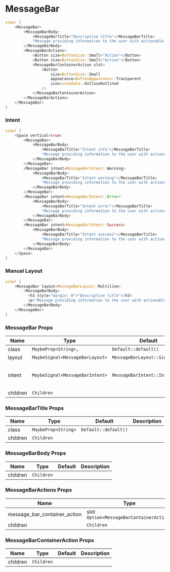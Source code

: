 # MessageBar

```rust demo
view! {
    <MessageBar>
        <MessageBarBody>
            <MessageBarTitle>"Descriptive title"</MessageBarTitle>
            "Message providing information to the user with actionable insights."
        </MessageBarBody>
        <MessageBarActions>
            <Button size=ButtonSize::Small>"Action"</Button>
            <Button size=ButtonSize::Small>"Action"</Button>
            <MessageBarContainerAction slot>
                <Button
                    size=ButtonSize::Small
                    appearance=ButtonAppearance::Transparent
                    icon=icondata::AiCloseOutlined
                />
            </MessageBarContainerAction>
        </MessageBarActions>
    </MessageBar>
}
```

### Intent

```rust demo
view! {
    <Space vertical=true>
        <MessageBar>
            <MessageBarBody>
                <MessageBarTitle>"Intent info"</MessageBarTitle>
                "Message providing information to the user with actionable insights."
            </MessageBarBody>
        </MessageBar>
        <MessageBar intent=MessageBarIntent::Warning>
            <MessageBarBody>
                <MessageBarTitle>"Intent warning"</MessageBarTitle>
                "Message providing information to the user with actionable insights."
            </MessageBarBody>
        </MessageBar>
        <MessageBar intent=MessageBarIntent::Error>
            <MessageBarBody>
                <MessageBarTitle>"Intent error"</MessageBarTitle>
                "Message providing information to the user with actionable insights."
            </MessageBarBody>
        </MessageBar>
        <MessageBar intent=MessageBarIntent::Success>
            <MessageBarBody>
                <MessageBarTitle>"Intent success"</MessageBarTitle>
                "Message providing information to the user with actionable insights."
            </MessageBarBody>
        </MessageBar>
    </Space>
}
```

### Manual Layout

```rust demo
view! {
    <MessageBar layout=MessageBarLayout::Multiline>
        <MessageBarBody>
          <h3 style="margin: 0">"Descriptive title"</h3>
          <p>"Message providing information to the user with actionable insights."</p>
        </MessageBarBody>
    </MessageBar>
}
```

### MessageBar Props

| Name     | Type                            | Default                        | Description                           |
| -------- | ------------------------------- | ------------------------------ | ------------------------------------- |
| class    | `MaybeProp<String>,`            | `Default::default()`           |                                       |
| layout   | `MaybeSignal<MessageBarLayout>` | `MessageBarLayout::Singleline` |                                       |
| intent   | `MaybeSignal<MessageBarIntent>` | `MessageBarIntent::Info`       | Default designs announcement presets. |
| children | `Children`                      |                                |                                       |

### MessageBarTitle Props

| Name     | Type                | Default              | Description |
| -------- | ------------------- | -------------------- | ----------- |
| class    | `MaybeProp<String>` | `Default::default()` |             |
| children | `Children`          |                      |             |

### MessageBarBody Props

| Name     | Type       | Default | Description |
| -------- | ---------- | ------- | ----------- |
| children | `Children` |         |             |

### MessageBarActions Props

| Name                         | Type                                     | Default | Description |
| ---------------------------- | ---------------------------------------- | ------- | ----------- |
| message_bar_container_action | slot `Option<MessageBarContainerAction>` | `None`  |             |
| children                     | `Children`                               |         |             |

### MessageBarContainerAction Props

| Name     | Type       | Default | Description |
| -------- | ---------- | ------- | ----------- |
| children | `Children` |         |             |
